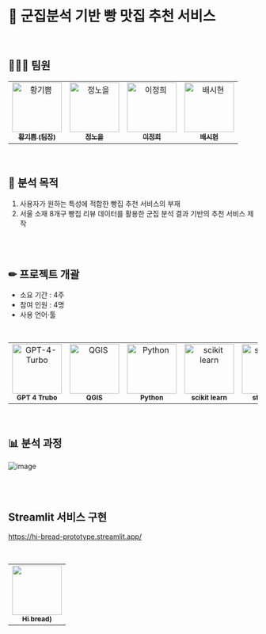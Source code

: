 # 🍞 군집분석 기반 빵 맛집 추천 서비스

</br>

## 👩🏻‍💻 팀원

<table>
  <tbody>
    <tr>
      <td align="center"><a href="https://github.com/DIB-PP"><img src="https://avatars.githubusercontent.com/u/155515440?s=64&v=4" width="100px;" alt="황기쁨"/><br /><sub><b>황기쁨 (팀장)</b></sub></a><br /></td>
      <td align="center"><a href="https://github.com/augnoel"><img src="https://avatars.githubusercontent.com/u/157769634?s=64&v=4" width="100px;" alt="정노을"/><br /><sub><b>정노을</b></sub></a><br /></td>
      <td align="center"><a href="https://github.com/gabrietofu"><img src="https://avatars.githubusercontent.com/u/157769636?v=4" width="100px;" alt="이정희"/><br /><sub><b>이정희</b></sub></a><br /></td>
      <td align="center"><a href="https://github.com/dataosean"><img src="https://avatars.githubusercontent.com/u/156559007?s=64&v=4" width="100px;" alt="배시현"/><br /><sub><b>배시현</b></sub></a><br /></td>      
    </tr>
  </tbody>
</table>

</br>

## 🚩 분석 목적

1. 사용자가 원하는 특성에 적합한 빵집 추천 서비스의 부재
2. 서울 소재 8개구 빵집 리뷰 데이터를 활용한 군집 분석 결과 기반의 추천 서비스 제작

</br>

</br>

## ✏ 프로젝트 개괄
- 소요 기간 : 4주
- 참여 인원 : 4명
- 사용 언어·툴
</br>
<table>
  <tbody>
    <tr>
      <td align="center"><img src="https://encrypted-tbn0.gstatic.com/images?q=tbn:ANd9GcTOolZ-W3pvrU-iwrA7fZe3U-xxFRMb97S0Ti5K_g9ZRg&s" width="100px;" alt="GPT-4-Turbo"/><br /><sub><b>GPT 4 Trubo</b></sub></a><br /></td>
      <td align="center"><img src="https://velog.velcdn.com/images/jaehye0ng2/post/91fe86a6-6825-400a-bd91-e56ae038c083/image.png" width="100px;" alt="QGIS"/><br /><sub><b>QGIS</b></sub></a><br /></td>
      <td align="center"><img src="https://upload.wikimedia.org/wikipedia/commons/thumb/c/c3/Python-logo-notext.svg/1200px-Python-logo-notext.svg.png" width="100px;" alt="Python"/><br /><sub><b>Python</b></sub></a><br /></td>
      <td align="center"><img src="https://upload.wikimedia.org/wikipedia/commons/thumb/0/05/Scikit_learn_logo_small.svg/1200px-Scikit_learn_logo_small.svg.png" width="100px;" alt="scikit learn"/><br /><sub><b>scikit learn</b></sub></a><br /></td>
      <td align="center"><img src="https://blog.zarathu.com/posts/2023-02-01-streamlit/logo.jpeg" width="100px;" alt="streamlit"/><br /><sub><b>streamlit</b></sub></a><br /></td>  
    </tr>
  </tbody>
</table>

</br>

## 📊 분석 과정
![image](https://github.com/gabrietofu/final_project/assets/157769636/d0b8eec5-a156-471a-9e49-814ca48dd74b)

</br>

</br>

## Streamlit 서비스 구현
https://hi-bread-prototype.streamlit.app/


</br>
<table>
  <tbody>
    <tr>
      <td align="center"><a href="https://thumb2.photo.mybox.naver.com/3472568896136069696?type=m1280_1280_2&nocache=1152172604"><img src="https://avatars.githubusercontent.com/u/155515440?s=64&v=4" width="100px;"/><br /><sub><b>Hi bread)</b></sub></a><br /></td>
    </tr>
  </tbody>
</table>
</br>
